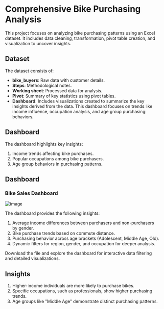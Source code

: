 # Comprehensive Bike Purchasing Analysis
This project focuses on analyzing bike purchasing patterns using an Excel dataset. It includes data cleaning, transformation, pivot table creation, and visualization to uncover insights.
## Dataset
The dataset consists of:
- **bike_buyers**: Raw data with customer details.
- **Steps**: Methodological notes.
- **Working sheet**: Processed data for analysis.
- **Pivot**: Summary of key statistics using pivot tables.
- **Dashboard**: Includes visualizations created to summarize the key insights derived from the data. This dashboard focuses on trends like income influence, occupation analysis, and age group purchasing behaviors.
## Dashboard
The dashboard highlights key insights:
1. Income trends affecting bike purchases.
2. Popular occupations among bike purchasers.
3. Age group behaviors in purchasing patterns.
## Dashboard
### Bike Sales Dashboard
![image](https://github.com/user-attachments/assets/f80c62c4-fafe-482c-aa2c-26ea4c29eeef)

The dashboard provides the following insights:
1. Average income differences between purchasers and non-purchasers by gender.
2. Bike purchase trends based on commute distance.
3. Purchasing behavior across age brackets (Adolescent, Middle Age, Old).
4. Dynamic filters for region, gender, and occupation for deeper analysis.

Download the file and explore the dashboard for interactive data filtering and detailed visualizations.
## Insights
1. Higher-income individuals are more likely to purchase bikes.
2. Specific occupations, such as professionals, show higher purchasing trends.
3. Age groups like "Middle Age" demonstrate distinct purchasing patterns.
